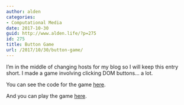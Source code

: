 ```yaml
---
author: alden
categories:
- Computational Media
date: 2017-10-30
guid: http://www.alden.life/?p=275
id: 275
title: Button Game
url: /2017/10/30/button-game/
---
```


I&#8217;m in the middle of changing hosts for my blog so I will keep this entry short. I made a game involving clicking DOM buttons&#8230; a lot.

You can see the code for the game [here](https://github.com/miamiww/ComputationalMedia/blob/master/Week7/domHwSketch.js).

And you can play the game [here](http://104.131.3.199:7000/index.html).

&nbsp;
